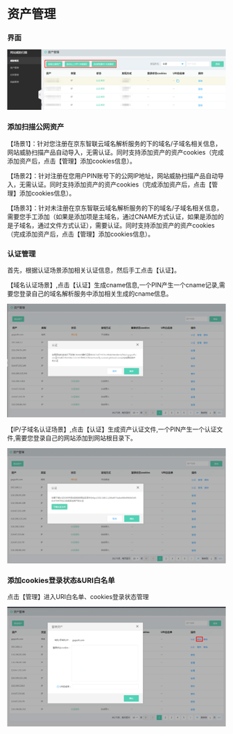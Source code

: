 # 资产管理

### 界面

  ![](../../../../image/Website-Threat-Inspector/wts-zxgl-01.png)

### 添加扫描公网资产

【场景1】：针对您注册在京东智联云域名解析服务的下的域名/子域名相关信息，网站威胁扫描产品自动导入，无需认证。同时支持添加资产的资产cookies（完成添加资产后，点击【管理】添加cookies信息）。

【场景2】：针对注册在您用户PIN账号下的公网IP地址，网站威胁扫描产品自动导入，无需认证。同时支持添加资产的资产cookies（完成添加资产后，点击【管理】添加cookies信息）。

【场景3】：针对未注册在京东智联云域名解析服务的下的域名/子域名相关信息，需要您手工添加（如果是添加项是主域名，通过CNAME方式认证，如果是添加的是子域名，通过文件方式认证），需要认证。同时支持添加资产的资产cookies（完成添加资产后，点击【管理】添加cookies信息）。

### 认证管理

首先，根据认证场景添加相关认证信息，然后手工点击【认证】。

【域名认证场景】,点击【认证】生成cname信息,一个PIN产生一个cname记录,需要您登录自己的域名解析服务中添加相关生成的cname信息。  

  ![](../../../../image/Website-Threat-Inspector/webscan-rz1.png)

【IP/子域名认证场景】,点击【认证】生成资产认证文件,一个PIN产生一个认证文件,需要您登录自己的网站添加到网站根目录下。  

  ![](../../../../image/Website-Threat-Inspector/webscan-rz2.png)



 ### 添加cookies登录状态&URI白名单

 点击【管理】进入URI白名单、cookies登录状态管理

   ![](../../../../image/Website-Threat-Inspector/webscan-m.png)

 
